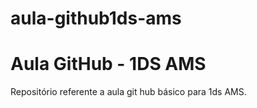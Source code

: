 # aula-github1ds-ams
# Aula GitHub - 1DS AMS

Repositório referente a aula git hub básico para 1ds AMS.
